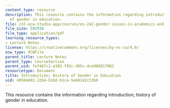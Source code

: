 ```yaml
---
content_type: resource
description: This resource contains the information regarding introduction; history
  of gender in education.
file: /ol-ocw-studio-app/courses/es-242-gender-issues-in-academics-and-academia-spring-2004/4958449222b4b18db1ca5a69242c53b9_MITES_242S04_ses1.pdf
file_size: 592930
file_type: application/pdf
learning_resource_types:
- Lecture Notes
license: https://creativecommons.org/licenses/by-nc-sa/4.0/
ocw_type: OCWFile
parent_title: Lecture Notes
parent_type: CourseSection
parent_uid: fef46fc1-e382-f92c-405c-4ce968817062
resourcetype: Document
title: Introduction; History of Gender in Education
uid: 49584492-22b4-b18d-b1ca-5a69242c53b9
---
```

This resource contains the information regarding introduction; history of gender in education.